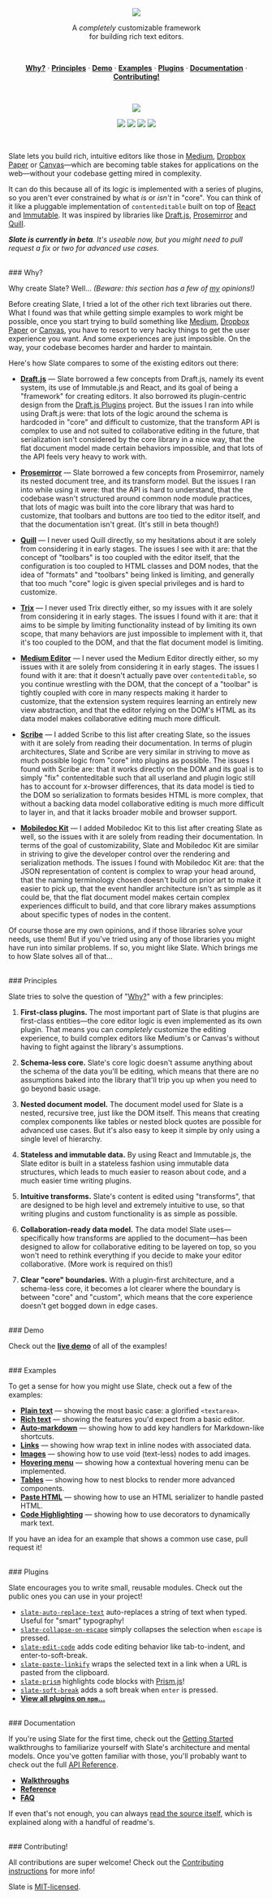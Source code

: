 

<p align="center"><a href="#"><img src="./docs/images/banner.png" /></a></p>

<p align="center">A <em>completely</em> customizable framework <br/>for building rich text editors.</p>
<br/>

<p align="center"><a href="#why"><strong>Why?</strong></a> · <a href="#principles"><strong>Principles</strong></a> · <a href="http://slatejs.org"><strong>Demo</strong></a> · <a href="#examples"><strong>Examples</strong></a> · <a href="#plugins"><strong>Plugins</strong></a> · <a href="http://docs.slatejs.org"><strong>Documentation</strong></a> · <a href="./Contributing.md"><strong>Contributing!</strong></a></p>
<br/>

<p align="center"><a href="http://slatejs.org"><img src="./docs/images/preview.png"></a></p>

<p align="center"><a href="https://www.npmjs.com/package/slate"><img src="https://img.shields.io/npm/dt/localeval.svg?maxAge=2592000"></a> <a href="https://travis-ci.org/ianstormtaylor/slate"><img src="https://travis-ci.org/ianstormtaylor/slate.svg?branch=master"></a> <a href="https://slate-slack.herokuapp.com"><img src="https://slate-slack.herokuapp.com/badge.svg"><a/> <a href="./License.md"><img src="https://img.shields.io/npm/l/slate.svg?maxAge=2592000"></a></p>
<br/>

Slate lets you build rich, intuitive editors like those in [Medium](https://medium.com/), [Dropbox Paper](https://www.dropbox.com/paper) or [Canvas](https://usecanvas.com/)—which are becoming table stakes for applications on the web—without your codebase getting mired in complexity.

It can do this because all of its logic is implemented with a series of plugins, so you aren't ever constrained by what _is_ or _isn't_ in "core". You can think of it like a pluggable implementation of `contenteditable` built on top of [React](https://facebook.github.io/react/) and [Immutable](https://facebook.github.io/immutable-js/). It was inspired by libraries like [Draft.js](https://facebook.github.io/draft-js/), [Prosemirror](http://prosemirror.net/) and [Quill](http://quilljs.com/).

_**Slate is currently in beta**. It's useable now, but you might need to pull request a fix or two for advanced use cases._


<br/>
### Why?

Why create Slate? Well... _(Beware: this section has a few of [my](https://github.com/ianstormtaylor) opinions!)_

Before creating Slate, I tried a lot of the other rich text libraries out there. What I found was that while getting simple examples to work might be possible, once you start trying to build something like [Medium](https://medium.com/), [Dropbox Paper](https://www.dropbox.com/paper) or [Canvas](https://usecanvas.com/), you have to resort to very hacky things to get the user experience you want. And some experiences are just impossible. On the way, your codebase becomes harder and harder to maintain.

Here's how Slate compares to some of the existing editors out there:

- [**Draft.js**](https://facebook.github.io/draft-js/) — Slate borrowed a few concepts from Draft.js, namely its event system, its use of Immutable.js and React, and its goal of being a "framework" for creating editors. It also borrowed its plugin-centric design from the [Draft.js Plugins](https://github.com/draft-js-plugins/draft-js-plugins) project. But the issues I ran into while using Draft.js were: that lots of the logic around the schema is hardcoded in "core" and difficult to customize, that the transform API is complex to use and not suited to collaborative editing in the future, that serialization isn't considered by the core library in a nice way, that the flat document model made certain behaviors impossible, and that lots of the API feels very heavy to work with.

- [**Prosemirror**](http://prosemirror.net/) — Slate borrowed a few concepts from Prosemirror, namely its nested document tree, and its transform model. But the issues I ran into while using it were: that the API is hard to understand, that the codebase wasn't structured around common node module practices, that lots of magic was built into the core library that was hard to customize, that toolbars and buttons are too tied to the editor itself, and that the documentation isn't great. (It's still in beta though!)

- [**Quill**](http://quilljs.com/) — I never used Quill directly, so my hesitations about it are solely from considering it in early stages. The issues I see with it are: that the concept of "toolbars" is too coupled with the editor itself, that the configuration is too coupled to HTML classes and DOM nodes, that the idea of "formats" and "toolbars" being linked is limiting, and generally that too much "core" logic is given special privileges and is hard to customize.

- [**Trix**](https://trix-editor.org/) — I never used Trix directly either, so my issues with it are solely from considering it in early stages. The issues I found with it are: that it aims to be simple by limiting functionality instead of by limiting its own scope, that many behaviors are just impossible to implement with it, that it's too coupled to the DOM, and that the flat document model is limiting.

- [**Medium Editor**](https://yabwe.github.io/medium-editor/) — I never used the Medium Editor directly either, so my issues with it are solely from considering it in early stages. The issues I found with it are: that it doesn't actually pave over `contenteditable`, so you continue wrestling with the DOM, that the concept of a "toolbar" is tightly coupled with core in many respects making it harder to customize, that the extension system requires learning an entirely new view abstraction, and that the editor relying on the DOM's HTML as its data model makes collaborative editing much more difficult.

- [**Scribe**](https://github.com/guardian/scribe) — I added Scribe to this list after creating Slate, so the issues with it are solely from reading their documentation. In terms of plugin architectures, Slate and Scribe are very similar in striving to move as much possible logic from "core" into plugins as possible. The issues I found with Scribe are: that it works directly on the DOM and its goal is to simply "fix" contenteditable such that all userland and plugin logic still has to account for x-browser differences, that its data model is tied to the DOM so serialization to formats besides HTML is more complex, that without a backing data model collaborative editing is much more difficult to layer in, and that it lacks broader mobile and browser support.

- [**Mobiledoc Kit**](https://github.com/bustlelabs/mobiledoc-kit) — I added Mobiledoc Kit to this list after creating Slate as well, so the issues with it are solely from reading their documentation. In terms of the goal of customizability, Slate and Mobiledoc Kit are similar in striving to give the developer control over the rendering and serialization methods. The issues I found with Mobiledoc Kit are: that the JSON representation of content is complex to wrap your head around, that the naming terminology chosen doesn't build on prior art to make it easier to pick up, that the event handler architecture isn't as simple as it could be, that the flat document model makes certain complex experiences difficult to build, and that core library makes assumptions about specific types of nodes in the content.

Of course those are my own opinions, and if those libraries solve your needs, use them! But if you've tried using any of those libraries you might have run into similar problems. If so, you might like Slate. Which brings me to how Slate solves all of that...


<br/>
### Principles

Slate tries to solve the question of "[Why?](#why)" with a few principles:

1. **First-class plugins.** The most important part of Slate is that plugins are first-class entities—the core editor logic is even implemented as its own plugin. That means you can _completely_ customize the editing experience, to build complex editors like Medium's or Canvas's without having to fight against the library's assumptions.

2. **Schema-less core.** Slate's core logic doesn't assume anything about the schema of the data you'll be editing, which means that there are no assumptions baked into the library that'll trip you up when you need to go beyond basic usage.

3. **Nested document model.** The document model used for Slate is a nested, recursive tree, just like the DOM itself. This means that creating complex components like tables or nested block quotes are possible for advanced use cases. But it's also easy to keep it simple by only using a single level of hierarchy.

4. **Stateless and immutable data.** By using React and Immutable.js, the Slate editor is built in a stateless fashion using immutable data structures, which leads to much easier to reason about code, and a much easier time writing plugins.

5. **Intuitive transforms.** Slate's content is edited using "transforms", that are designed to be high level and extremely intuitive to use, so that writing plugins and custom functionality is as simple as possible.

6. **Collaboration-ready data model.** The data model Slate uses—specifically how transforms are applied to the document—has been designed to allow for collaborative editing to be layered on top, so you won't need to rethink everything if you decide to make your editor collaborative. (More work is required on this!)

7. **Clear "core" boundaries.** With a plugin-first architecture, and a schema-less core, it becomes a lot clearer where the boundary is between "core" and "custom", which means that the core experience doesn't get bogged down in edge cases.


<br/>
### Demo

Check out the [**live demo**](http://slatejs.org) of all of the examples!


<br/>
### Examples

To get a sense for how you might use Slate, check out a few of the examples:

- [**Plain text**](./examples/plain-text) — showing the most basic case: a glorified `<textarea>`.
- [**Rich text**](./examples/rich-text) — showing the features you'd expect from a basic editor.
- [**Auto-markdown**](./examples/auto-markdown) — showing how to add key handlers for Markdown-like shortcuts.
- [**Links**](./examples/links) — showing how wrap text in inline nodes with associated data.
- [**Images**](./examples/images) — showing how to use void (text-less) nodes to add images.
- [**Hovering menu**](./examples/hovering-menu) — showing how a contextual hovering menu can be implemented.
- [**Tables**](./examples/tables) — showing how to nest blocks to render more advanced components.
- [**Paste HTML**](./examples/paste-html) — showing how to use an HTML serializer to handle pasted HTML.
- [**Code Highlighting**](./examples/code-highlighting) — showing how to use decorators to dynamically mark text.

If you have an idea for an example that shows a common use case, pull request it!


<br/>
### Plugins

Slate encourages you to write small, reusable modules. Check out the public ones you can use in your project!

- [`slate-auto-replace-text`](https://github.com/ianstormtaylor/slate-auto-replace-text) auto-replaces a string of text when typed. Useful for "smart" typography!
- [`slate-collapse-on-escape`](https://github.com/ianstormtaylor/slate-collapse-on-escape) simply collapses the selection when `escape` is pressed.
- [`slate-edit-code`](https://github.com/SamyPesse/slate-edit-code) adds code editing behavior like tab-to-indent, and enter-to-soft-break.
- [`slate-paste-linkify`](https://github.com/ianstormtaylor/slate-paste-linkify) wraps the selected text in a link when a URL is pasted from the clipboard.
- [`slate-prism`](https://github.com/SamyPesse/slate-prism) highlights code blocks with [Prism.js](http://prismjs.com/)!
- [`slate-soft-break`](https://github.com/ianstormtaylor/slate-soft-break) adds a soft break when `enter` is pressed.
- [**View all plugins on `npm`...**](https://www.npmjs.com/browse/keyword/slate)

<br/>
### Documentation

If you're using Slate for the first time, check out the [Getting Started](http://docs.slatejs.org/walkthroughs/installing-slate.html) walkthroughs to familiarize yourself with Slate's architecture and mental models. Once you've gotten familiar with those, you'll probably want to check out the full [API Reference](http://docs.slatejs.org/reference/components/editor.html).

- [**Walkthroughs**](http://docs.slatejs.org/walkthroughs/installing-slate.html)
- [**Reference**](http://docs.slatejs.org/reference/components/editor.html)
- [**FAQ**](http://docs.slatejs.org/concepts/faq.html)

If even that's not enough, you can always [read the source itself](./lib), which is explained along with a handful of readme's.


<br/>
### Contributing!

All contributions are super welcome! Check out the [Contributing instructions](./Contributing.md) for more info!

Slate is [MIT-licensed](./License.md).
